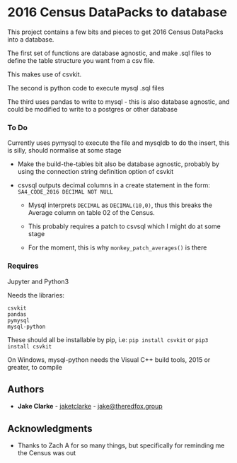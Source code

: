 # 2016 Census DataPacks to database

This project contains a few bits and pieces to get 2016 Census DataPacks into a database.

The first set of functions are database agnostic, and make .sql files to define the table structure you want from a csv file.

This makes use of csvkit.

The second is python code to execute mysql .sql files

The third uses pandas to write to mysql - this is also database agnostic, and could be modified to write to a postgres or other database

### To Do

Currently uses pymysql to execute the file and mysqldb to do the insert, this is silly, should normalise at some stage

* Make the build-the-tables bit also be database agnostic, probably by using the connection string definition option of csvkit

* csvsql outputs decimal columns in a create statement in the form: `SA4_CODE_2016 DECIMAL NOT NULL`

	* Mysql interprets `DECIMAL` as `DECIMAL(10,0)`, thus this breaks the Average column on table 02 of the Census.

	* This probably requires a patch to csvsql which I might do at some stage

	* For the moment, this is why `monkey_patch_averages()` is there

### Requires

Jupyter and Python3

Needs the libraries:

```
csvkit
pandas
pymysql
mysql-python
```

These should all be installable by pip, i.e: `pip install csvkit` or `pip3 install csvkit`

On Windows, mysql-python needs the Visual C++ build tools, 2015 or greater, to compile

## Authors

* **Jake Clarke** - [jaketclarke](https://github.com/jaketclarke) - jake@theredfox.group

## Acknowledgments

* Thanks to Zach A for so many things, but specifically for reminding me the Census was out